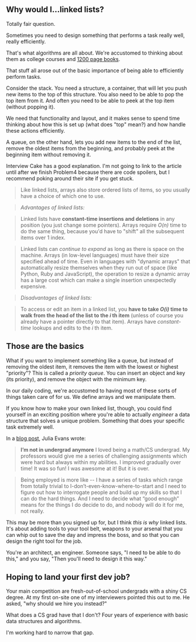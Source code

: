 Why would I...linked lists?
----

Totally fair question.

Sometimes you need to design something that performs a task really well, really efficiently.

That's what algorithms are all about. We're accustomed to thinking about them as college courses and [1200 page books](https://en.wikipedia.org/wiki/Introduction_to_Algorithms).

That stuff all arose out of the basic importance of being able to efficiently perform tasks.

Consider the stack. You need a structure, a container, that will let you push new items to the top of this structure. You also need to be able to pop the top item from it. And often you need to be able to peek at the top item (without popping it).

We need that functionality and layout, and it makes sense to spend time thinking about how this is set up (what does "top" mean?) and how handle these actions efficiently.

A queue, on the other hand, lets you add new items to the end of the list, remove the oldest items from the beginning, and probably peek at the beginning item without removing it.

Interview Cake has a good explanation. I'm not going to link to the article until after we finish Problem4 because there are code spoilers, but I recommend poking around their site if you get stuck.

>Like linked lists, arrays also store ordered lists of items, so you usually have a choice of which one to use.

>*Advantages of linked lists:*

>Linked lists have **constant-time insertions and deletions** in any position (you just change some pointers). Arrays require _O(n)_ time to do the same thing, because you'd have to "shift" all the subsequent items over 1 index.

>Linked lists can *continue to expand* as long as there is space on the machine. Arrays (in low-level languages) must have their size specified ahead of time. Even in languages with "dynamic arrays" that automatically resize themselves when they run out of space (like Python, Ruby and JavaScript), the operation to resize a dynamic array has a large cost which can make a single insertion unexpectedly expensive.

>*Disadvantages of linked lists:*

>To access or edit an item in a linked list, you **have to take _O(i)_ time to walk from the head of the list to the _i_ th item** (unless of course you already have a pointer directly to that item). Arrays have _constant-time_ lookups and edits to the _i_ th item.


Those are the basics
----

What if you want to implement something like a queue, but instead of removing the oldest item, it removes the item with the lowest or highest "priority"? This is called a *priority queue*. You can insert an object and key (its priority), and remove the object with the minimum key.

In our daily coding, we're accustomed to having most of these sorts of things taken care of for us. We define arrays and we manipulate them.

If you know how to make your own linked list, though, you could find yourself in an exciting position where you're able to actually _engineer_ a data structure that solves a unique problem. Something that does your specific task extremely well.

In a [blog post](http://jvns.ca/blog/2016/08/16/how-do-you-work-on-something-important/), Julia Evans wrote:

> **I’m not in undergrad anymore**
> I loved being a math/CS undergrad. My professors would give me a series of challenging assignments which were hard but always within my abilities. I improved gradually over time! It was so fun! I was awesome at it! But it is over.

> Being employed is more like -- I have a series of tasks which range from totally trivial to I-don’t-even-know-where-to-start and I need to figure out how to interrogate people and build up my skills so that I can do the hard things. And I need to decide what “good enough” means for the things I do decide to do, and nobody will do it for me, not really.

This may be more than you signed up for, but I think _this is why_ linked lists. It's about adding tools to your tool belt, weapons to your arsenal that you can whip out to save the day and impress the boss, and so that you can design the right tool for the job.

You're an architect, an engineer. Someone says, "I need to be able to do this," and you say, "Then you'll need to design it this way."


Hoping to land your first dev job?
----

Your main competition are fresh-out-of-school undergrads with a shiny CS degree. At my first on-site one of my interviewers pointed this out to me. He asked, "why should we hire you instead?"

What does a CS grad have that I don't? Four years of experience with basic data structures and algorithms.

I'm working hard to narrow that gap.
